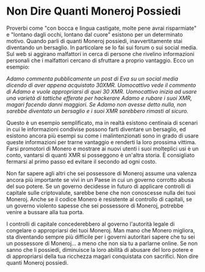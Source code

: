 # Non Dire Quanti Moneroj Possiedi

Proverbi come "con bocca e lingua castigate, molte pene avrai risparmiate" e "lontano dagli occhi, lontano dal cuore" esistono per un determinato motivo. Quando parli di quanti Moneroj possiedi, inavvertitamente stai diventando un bersaglio. In particolare se lo fai sui forum o sui social media. Sul web si aggirano malfattori in cerca di persone che rivelino informazioni personali che i malfattori cercano di sfruttare a proprio vantaggio. Ecco un esempio:

_Adamo commenta pubblicamente un post di Eva su un social media dicendo di aver appena acquistato 30XMR. Uomocattivo vede il commento di Adamo e vuole appropriarsi di quei 30 XMR. Uomocattivo inizia ad usare una varietà di tattiche efferate per hackerare Adamo e rubare i suoi XMR, magari facendo danni maggiori. Se Adamo non avesse detto nulla, non sarebbe diventato un bersaglio e i suoi XMR sarebbero rimasti al sicuro._

Questo è un esempio semplificato, ma in realtà esistono centinaia di scenari in cui le informazioni condivise possono farti diventare un bersaglio, ed esistono ancora più esempi su come i malintenzionati sono in grado di usare queste informazioni per trarne vantaggio e renderti la loro prossima vittima. Farsi promotori di Monero e mostrare ai nuovi utenti i suoi molteplici usi è un conto, vantarsi di quanti XMR si posseggono è un'altra storia. È consigliato fermarsi al primo passo ed evitare il secondo ad ogni costo.

Non far sapere agli altri che sei possessore di Moneroj assume una valenza ancora più importante se vivi in un Paese in cui un governo corrotto abusa del suo potere. Se un governo decidesse in futuro di applicare controlli di capitale sulle criptovalute, sarebbe bene che non conoscesse nulla dei tuoi Moneroj. Anche se il codice Monero è resistente al controllo di capitali, se un governo violento sapesse che sei possessore di Moneroj, potrebbe venire a bussare alla tua porta.

I controlli di capitale concederebbero al governo l'autorità legale di congelare o appropriarsi dei tuoi Moneroj. Man mano che Monero migliora, sta diventando sempre più difficile per i governi autoritari sapere che tu sei un possessore di Moneroj... a meno che non sia tu a parlarne online. Se non sanno che li possiedi, diminuisce la loro abilità di abusare del loro potere e di appropriarsi della tua ricchezza magari conquistata con sacrifici. Non dire quanti Moneroj possiedi.
